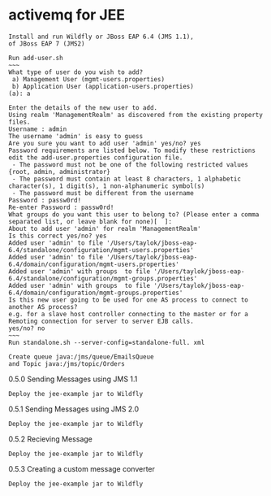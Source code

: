 # activemq for JEE

    Install and run Wildfly or JBoss EAP 6.4 (JMS 1.1),
    of JBoss EAP 7 (JMS2)    

    Run add-user.sh
    ~~~
    What type of user do you wish to add?
     a) Management User (mgmt-users.properties)
     b) Application User (application-users.properties)
    (a): a
    
    Enter the details of the new user to add.
    Using realm 'ManagementRealm' as discovered from the existing property files.
    Username : admin
    The username 'admin' is easy to guess
    Are you sure you want to add user 'admin' yes/no? yes
    Password requirements are listed below. To modify these restrictions edit the add-user.properties configuration file.
     - The password must not be one of the following restricted values {root, admin, administrator}
     - The password must contain at least 8 characters, 1 alphabetic character(s), 1 digit(s), 1 non-alphanumeric symbol(s)
     - The password must be different from the username
    Password : passw0rd!
    Re-enter Password : passw0rd!
    What groups do you want this user to belong to? (Please enter a comma separated list, or leave blank for none)[  ]:
    About to add user 'admin' for realm 'ManagementRealm'
    Is this correct yes/no? yes
    Added user 'admin' to file '/Users/taylok/jboss-eap-6.4/standalone/configuration/mgmt-users.properties'
    Added user 'admin' to file '/Users/taylok/jboss-eap-6.4/domain/configuration/mgmt-users.properties'
    Added user 'admin' with groups  to file '/Users/taylok/jboss-eap-6.4/standalone/configuration/mgmt-groups.properties'
    Added user 'admin' with groups  to file '/Users/taylok/jboss-eap-6.4/domain/configuration/mgmt-groups.properties'
    Is this new user going to be used for one AS process to connect to another AS process?
    e.g. for a slave host controller connecting to the master or for a Remoting connection for server to server EJB calls.
    yes/no? no
    ~~~
    Run standalone.sh --server-config=standalone-full. xml
    
    Create queue java:/jms/queue/EmailsQueue
    and Topic java:/jms/topic/Orders
    
0.5.0 Sending Messages using JMS 1.1

    Deploy the jee-example jar to Wildfly

0.5.1 Sending Messages using JMS 2.0

    Deploy the jee-example jar to Wildfly

0.5.2 Recieving Message

    Deploy the jee-example jar to Wildfly
    
0.5.3 Creating a custom message converter

    Deploy the jee-example jar to Wildfly
    
